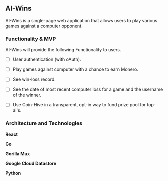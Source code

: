 ## AI-Wins
<!-- [Homepage](https://www.aiwins.io/) -->
AI-Wins is a single-page web application that allows users to play various games against a computer opponent.   

### Functionality & MVP
AI-Wins will provide the following Functionality to users.
- [ ] User authentication (with oAuth).
- [ ] Play games against computer with a chance to earn Monero.
- [ ] See win-loss record.
- [ ] See the date of most recent computer loss for a game and the username of the winner.
- [ ] Use Coin-Hive in a transparent, opt-in way to fund prize pool for top-ai's.


### Architecture and Technologies
**React**

**Go**

**Gorilla Mux**

**Google Cloud Datastore**

**Python**
